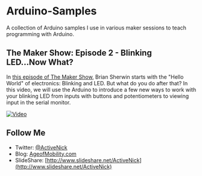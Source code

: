 # Arduino-Samples
A collection of Arduino samples I use in various maker sessions to teach programming with Arduino.

## The Maker Show: Episode 2 - Blinking LED...Now What?
In [this episode of The Maker Show](https://channel9.msdn.com/Shows/themakershow/2), Brian Sherwin starts with the "Hello World" of electronics: Blinking and LED. But what do you do after that? In this video, we will use the Arduino to introduce a few new ways to work with your blinking LED from inputs with buttons and potentiometers to viewing input in the serial monitor.

[![Video](http://video.ch9.ms/ch9/1ec6/5df2dabf-9d8f-47de-ba0b-3288f2e11ec6/themakershow2_960.jpg)](https://channel9.msdn.com/Shows/themakershow/2)

## Follow Me
* Twitter: [@ActiveNick](http://twitter.com/ActiveNick)
* Blog: [AgeofMobility.com](http://AgeofMobility.com)
* SlideShare: [http://www.slideshare.net/ActiveNick](http://www.slideshare.net/ActiveNick)
